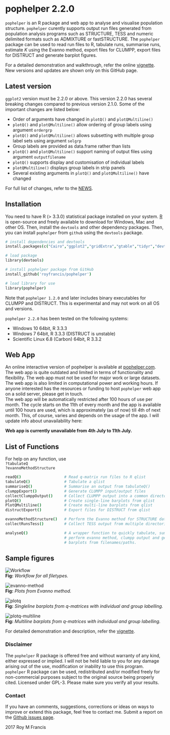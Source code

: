 # pophelper 2.2.0

`pophelper` is an R package and web app to analyse and visualise population structure. `pophelper` curently supports output run files generated from population analysis programs such as STRUCTURE, TESS and numeric delimited formats such as ADMIXTURE or fastSTRUCTURE. The `pophelper` package can be used to read run files to R, tabulate runs, summarise runs, estimate *K* using the Evanno method, export files for CLUMPP, export files for DISTRUCT and generate barplot figures.  

For a detailed demonstration and walkthrough, refer the online [vignette](http://royfrancis.github.io/pophelper/). New versions and updates are shown only on this GitHub page.

## Latest version

`ggplot2` version must be 2.2.0 or above. This version 2.2.0 has several breaking changes compared to previous version 2.1.0.  Some of the important changes are listed below:

+ Order of arguments have changed in `plotQ()` and `plotQMultiline()`
+ `plotQ()` and `plotQMultiline()` allow ordering of group labels using argument `ordergrp`
+ `plotQ()` and `plotQMultiline()` allows subsetting with multiple group label sets using argument `selgrp`
+ Group labels are provided as data.frame rather than lists
+ `plotQ()` and `plotQMultiline()` support naming of output files using argument `outputfilename`
+ `plotQ()` supports display and customisation of individual labels
+ `plotQMultiline()` displays group labels in strip panels
+ Several existing arguments in `plotQ()` and `plotQMultiline()` have changed

For full list of changes, refer to the [NEWS](https://github.com/royfrancis/pophelper/blob/master/NEWS).

## Installation  
You need to have R (> 3.3.0) statistical package installed on your system. [R](https://www.r-project.org/) is open-source and freely available to download for Windows, Mac and other OS. Then, install the `devtools` and other dependency packages. Then, you can install `pophelper` from `github` using the `devtools` package.  

```coffee
# install dependencies and devtools
install.packages(c("Cairo","ggplot2","gridExtra","gtable","tidyr","devtools"),dependencies=T)

# load package
library(devtools)

# install pophelper package from GitHub
install_github('royfrancis/pophelper')

# load library for use
library(pophelper)
```

Note that `pophelper 1.2.0` and later includes binary executables for CLUMPP and DISTRUCT. This is experimental and may not work on all OS and versions.

`pophelper 2.2.0` has been tested on the following systems: 

+ Windows 10 64bit, R 3.3.3
+ Windows 7 64bit, R 3.3.3 (DISTRUCT is unstable)
+ Scientific Linux 6.8 (Carbon) 64bit, R 3.3.2

## Web App   
An online interactive version of pophelper is available at [pophelper.com](http://www.pophelper.com). The web app is quite outdated and limited in terms of functionality and flexibility. The web app must not be used for major work or large datasets. The web app is also limited in computational power and working hours. If anyone interested has the resources or funding to host `pophelper` web app on a solid server, please get in touch.  
The web app will be automatically restricted after 100 hours of use per month. The cycle starts on the 11th of every month and the app is available until 100 hours are used, which is approximately (as of now) till 4th of next month. This, of course, varies and depends on the usage of the app. I will update info about unavailability here:

__Web app is currently unavailable from 4th July to 11th July.__

## List of Functions  

For help on any function, use  
`?tabulateQ`  
`?evannoMethodStructure`  

```coffee
readQ()                   # Read q-matrix run files to R qlist
tabulateQ()               # Tabulate a qlist
summariseQ()              # Summarise an output from tabulateQ()
clumppExport()            # Generate CLUMPP input/output files
collectClumppOutput()     # Collect CLUMPP output into a common directory
plotQ()                   # Create single-line barplots from qlist
PlotQMultiline()          # Create multi-line barplots from qlist
distructExport()          # Export files for DISTRUCT from qlist

evannoMethodStructure()   # Perform the Evanno method for STRUCTURE data
collectRunsTess()         # Collect TESS output from multiple directories into one

analyseQ()                # A wrapper function to quickly tabulate, summarise, 
                          # perform evanno method, clumpp output and generate
                          # barplots from filenames/paths.
```

## Sample figures

![Workflow](vignettes/workflow.png)  
__Fig:__ *Workflow for all filetypes.*  

![evanno-method](vignettes/evanno-plot.png)  
__Fig:__ *Plots from Evanno method.*  

![plotq](vignettes/plotq.png)  
__Fig:__ *Singleline barplots from q-matrices with individual and group labelling.*  

![plotq-multiline](vignettes/plotqmultiline-1.png)  
__Fig:__ *Multiline barplots from q-matrices with individual and group labelling.* 

For detailed demonstration and description, refer the [vignette](http://royfrancis.github.io/pophelper/).

### Disclaimer

The `pophelper` R package is offered free and without warranty of any kind, either expressed or implied. I will not be held liable to you for any damage arising out of the use, modification or inability to use this program. `pophelper` R package can be used, redistributed and/or modified freely for non-commercial purposes subject to the original source being properly cited. Licensed under GPL-3. Please make sure you verify all your results.  

### Contact

If you have an comments, suggestions, corrections or ideas on ways to improve or extend this package, feel free to contact me. Submit a report on the [Github issues page](https://github.com/royfrancis/pophelper/issues).  

2017 Roy M Francis  

